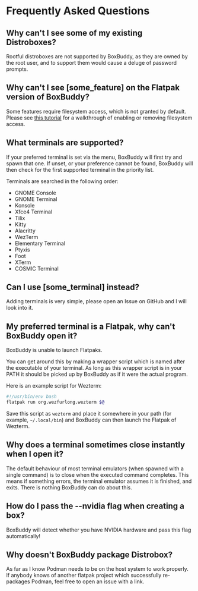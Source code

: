 # Frequently Asked Questions

## Why can't I see some of my existing Distroboxes?
Rootful distroboxes are not supported by BoxBuddy, as they are owned by the root user, and to support them would cause a deluge of password prompts.

## Why can't I see [some_feature] on the Flatpak version of BoxBuddy?
Some features require filesystem access, which is not granted by default. Please see [this tutorial](/BoxBuddyRS/tips) for a walkthrough of enabling or removing filesystem access.

## What terminals are supported?
If your preferred terminal is set via the menu, BoxBuddy will first try and spawn that one. If unset, or your preference cannot be found, BoxBuddy will then check for the first supported terminal in the priority list.

Terminals are searched in the following order:

- GNOME Console
- GNOME Terminal
- Konsole
- Xfce4 Terminal
- Tilix
- Kitty
- Alacritty
- WezTerm
- Elementary Terminal
- Ptyxis
- Foot
- XTerm
- COSMIC Terminal

## Can I use [some_terminal] instead?
Adding terminals is very simple, please open an Issue on GitHub and I will look into it.

## My preferred terminal is a Flatpak, why can't BoxBuddy open it?
BoxBuddy is unable to launch Flatpaks.

You can get around this by making a wrapper script which is named after the executable of your terminal. As long as this wrapper script is in your PATH it should be picked up by BoxBuddy as if it were the actual program.

Here is an example script for Wezterm:

```bash
#!/usr/bin/env bash
flatpak run org.wezfurlong.wezterm $@
```

Save this script as `wezterm` and place it somewhere in your path (for example, `~/.local/bin`) and BoxBuddy can then launch the Flatpak of Wezterm.

## Why does a terminal sometimes close instantly when I open it?
The default behaviour of most terminal emulators (when spawned with a single command) is to close when the executed command completes. This means if something errors, the terminal emulator assumes it is finished, and exits. There is nothing BoxBuddy can do about this.

## How do I pass the --nvidia flag when creating a box?
BoxBuddy will detect whether you have NVIDIA hardware and pass this flag automatically!

## Why doesn't BoxBuddy package Distrobox?
As far as I know Podman needs to be on the host system to work properly. If anybody knows of another flatpak project which successfully re-packages Podman, feel free to open an issue with a link.

